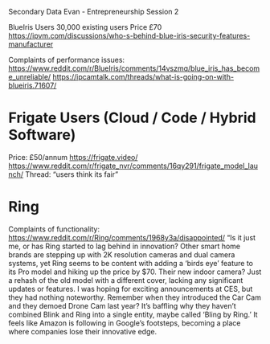 Secondary Data
Evan - Entrepreneurship Session 2

BlueIris Users
30,000 existing users
Price £70
https://ipvm.com/discussions/who-s-behind-blue-iris-security-features-manufacturer

Complaints of performance issues:
https://www.reddit.com/r/BlueIris/comments/14vszmq/blue_iris_has_become_unreliable/
https://ipcamtalk.com/threads/what-is-going-on-with-blueiris.71607/

# Frigate Users (Cloud / Code / Hybrid Software)
Price: £50/annum
https://frigate.video/
https://www.reddit.com/r/frigate_nvr/comments/16qy291/frigate_model_launch/
Thread: “users think its fair”

# Ring
Complaints of functionality:
https://www.reddit.com/r/Ring/comments/1968y3a/disappointed/
“Is it just me, or has Ring started to lag behind in innovation? Other smart home brands are stepping up with 2K resolution cameras and dual camera systems, yet Ring seems to be content with adding a ‘birds eye’ feature to its Pro model and hiking up the price by $70. Their new indoor camera? Just a rehash of the old model with a different cover, lacking any significant updates or features. I was hoping for exciting announcements at CES, but they had nothing noteworthy. Remember when they introduced the Car Cam and they demoed Drone Cam last year? It’s baffling why they haven’t combined Blink and Ring into a single entity, maybe called ‘Bling by Ring.’ It feels like Amazon is following in Google’s footsteps, becoming a place where companies lose their innovative edge.
